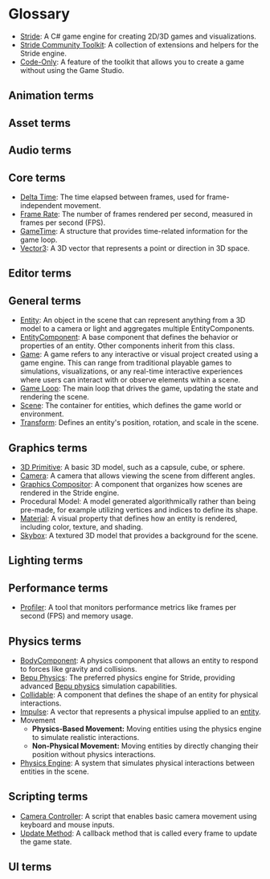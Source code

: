# Glossary

- [Stride](https://www.stride3d.net/): A C# game engine for creating 2D/3D games and visualizations.
- [Stride Community Toolkit](https://stride3d.github.io/stride-community-toolkit/index.html): A collection of extensions and helpers for the Stride engine.
- [Code-Only](https://stride3d.github.io/stride-community-toolkit/manual/code-only/index.html): A feature of the toolkit that allows you to create a game without using the Game Studio.

## Animation terms

## Asset terms

## Audio terms

## Core terms

- [Delta Time](../../tutorials/csharpbeginner/delta-time.md): The time elapsed between frames, used for frame-independent movement.
- [Frame Rate](https://en.wikipedia.org/wiki/Frame_rate): The number of frames rendered per second, measured in frames per second (FPS).
- [GameTime](https://doc.stride3d.net/latest/en/api/Stride.Games.GameTime.html): A structure that provides time-related information for the game loop.
- [Vector3](https://doc.stride3d.net/latest/en/api/Stride.Core.Mathematics.Vector3.html): A 3D vector that represents a point or direction in 3D space.
 
## Editor terms

## General terms

- [Entity](https://doc.stride3d.net/latest/en/api/Stride.Engine.Entity.html): An object in the scene that can represent anything from a 3D model to a camera or light and aggregates multiple EntityComponents.
- [EntityComponent](https://doc.stride3d.net/latest/en/api/Stride.Engine.EntityComponent.html): A base component that defines the behavior or properties of an entity. Other components inherit from this class.
- [Game](https://doc.stride3d.net/latest/en/api/Stride.Engine.Game.html): A game refers to any interactive or visual project created using a game engine. This can range from traditional playable games to simulations, visualizations, or any real-time interactive experiences where users can interact with or observe elements within a scene.
- [Game Loop](https://en.wikipedia.org/wiki/Video_game_programming#Game_structure): The main loop that drives the game, updating the state and rendering the scene.
- [Scene](../game-studio/scenes.md): The container for entities, which defines the game world or environment.
- [Transform](https://doc.stride3d.net/latest/en/tutorials/csharpbeginner/transform-position.html): Defines an entity's position, rotation, and scale in the scene.
 
## Graphics terms

- [3D Primitive](https://doc.stride3d.net/latest/en/api/Stride.Graphics.GeometricPrimitives.GeometricPrimitive.Cube.html): A basic 3D model, such as a capsule, cube, or sphere.
- [Camera](../graphics/cameras/index.md): A camera that allows viewing the scene from different angles.
- [Graphics Compositor](../graphics/graphics-compositor/index.md): A component that organizes how scenes are rendered in the Stride engine.
- Procedural Model: A model generated algorithmically rather than being pre-made, for example utilizing vertices and indices to define its shape.
- [Material](../graphics/materials/index.md): A visual property that defines how an entity is rendered, including color, texture, and shading.
- [Skybox](../graphics/textures/skyboxes-and-backgrounds.md): A textured 3D model that provides a background for the scene.
 
## Lighting terms

## Performance terms

- [Profiler](../troubleshooting/profiling.md): A tool that monitors performance metrics like frames per second (FPS) and memory usage.

## Physics terms

- [BodyComponent](https://doc.stride3d.net/latest/en/api/Stride.BepuPhysics.BodyComponent.html): A physics component that allows an entity to respond to forces like gravity and collisions.
- [Bepu Physics](../physics/index.md): The preferred physics engine for Stride, providing advanced [Bepu physics](https://github.com/bepu/bepuphysics2) simulation capabilities. 
- [Collidable](../physics/colliders.md): A component that defines the shape of an entity for physical interactions.
- [Impulse](https://doc.stride3d.net/latest/en/api/Stride.BepuPhysics.BodyComponent.html#Stride_BepuPhysics_BodyComponent_ApplyImpulse_Stride_Core_Mathematics_Vector3_Stride_Core_Mathematics_Vector3_): A vector that represents a physical impulse applied to an [entity](../physics/rigid-bodies.md).
- Movement
  - **Physics-Based Movement:** Moving entities using the physics engine to simulate realistic interactions.
  - **Non-Physical Movement:** Moving entities by directly changing their position without physics interactions.
- [Physics Engine](../physics/index.md): A system that simulates physical interactions between entities in the scene.

## Scripting terms

- [Camera Controller](https://doc.stride3d.net/latest/en/tutorials/csharpintermediate/third-person-camera.html): A script that enables basic camera movement using keyboard and mouse inputs.
- [Update Method](../scripts/types-of-script.md#synchronous-scripts): A callback method that is called every frame to update the game state.

## UI terms